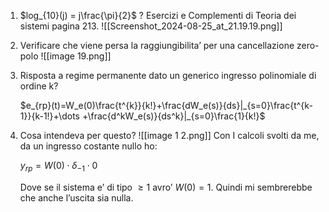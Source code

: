 1. $log_{10}(j) = j\frac{\pi}{2}$﻿ ? Esercizi e Complementi di Teoria dei sistemi pagina 213.
    ![[Screenshot_2024-08-25_at_21.19.19.png]]
2. Verificare che viene persa la raggiungibilita’ per una cancellazione zero-polo
    ![[image 19.png]]
3. Risposta a regime permanente dato un generico ingresso polinomiale di ordine k?
    
    $e_{rp}(t)=W_e(0)\frac{t^{k}}{k!}+\frac{dW_e(s)}{ds}|_{s=0}\frac{t^{k-1}}{k-1!}+\dots +\frac{d^kW_e(s)}{ds^k}|_{s=0}\frac{1}{k!}$
    
4. Cosa intendeva per questo?
    ![[image 1 2.png]]
    Con I calcoli svolti da me, da un ingresso costante nullo ho:
    
    $y_{rp}=W(0)\cdot \delta_{-1}\cdot0$
    
    Dove se il sistema e’ di tipo $\geq 1$﻿ avro’ $W(0) = 1$﻿.
    Quindi mi sembrerebbe che anche l’uscita sia nulla.